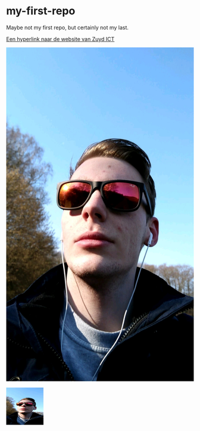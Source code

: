 # my-first-repo
Maybe not my first repo, but certainly not my last.

[Een hyperlink naar de website van Zuyd ICT](https://www.zuyd.nl/opleidingen/hbo-ict)

![een foto van mij](Snapchat-1527638670.jpg)

<img src="Snapchat-1527638670.jpg" width="100" height="100">
